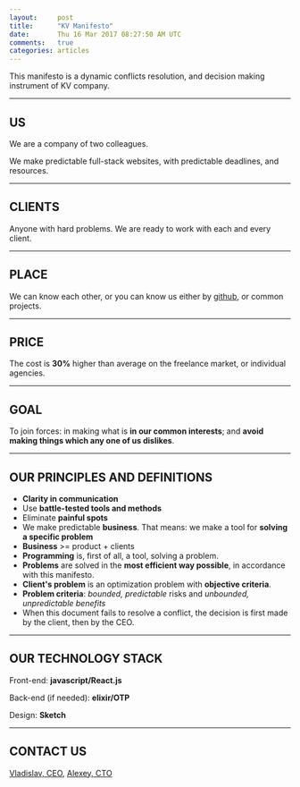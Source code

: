 ```yaml
---
layout:     post
title:      "KV Manifesto"
date:       Thu 16 Mar 2017 08:27:50 AM UTC
comments:   true
categories: articles
---
```


This manifesto is a dynamic conflicts resolution, and decision making instrument of KV company.

---

## US

We are a company of two colleagues.

We make predictable full-stack websites, with predictable deadlines, and resources.

---

## CLIENTS

Anyone with hard problems. We are ready to work with each and every client.

---

## PLACE

We can know each other, or you can know us either by [github](https://github.com/naissur), or common projects.

---

## PRICE

The cost is **30%** higher than average on the freelance market, or individual agencies.

---

## GOAL

To join forces: in making what is **in our common interests**; and **avoid making things which any one of us dislikes**.


---

## OUR PRINCIPLES AND DEFINITIONS

- **Clarity in communication**
- Use **battle-tested tools and methods**
- Eliminate **painful spots**
- We make predictable **business**. That means: we make a tool for **solving a specific problem**
- **Business** >= product + clients
- **Programming** is, first of all, a tool, solving a problem.
- **Problems** are solved in the **most efficient way possible**, in accordance with this manifesto.
- **Client's problem** is an optimization problem with **objective criteria**.
- **Problem criteria**: *bounded, predictable* risks and *unbounded, unpredictable benefits*
- When this document fails to resolve a conflict, the decision is first made by the client, then by the CEO.

---

## OUR TECHNOLOGY STACK

Front-end: **javascript/React.js**

Back-end (if needed): **elixir/OTP**

Design: **Sketch**

---

## CONTACT US

[Vladislav, CEO](mailto:vlad.aituganov@gmail.com?Subject=KV), [Alexey, CTO](mailto:alexey.knyshev@gmail.com?Subject=KV)


